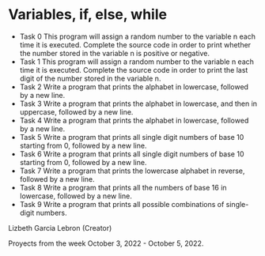 # Variables, if, else, while

* Task 0 This program will assign a random number to the variable n each time it is executed. Complete the source code in order to print whether the number stored in the variable n is positive or negative.
* Task 1 This program will assign a random number to the variable n each time it is executed. Complete the source code in order to print the last digit of the number stored in the variable n.
* Task 2 Write a program that prints the alphabet in lowercase, followed by a new line.
* Task 3 Write a program that prints the alphabet in lowercase, and then in uppercase, followed by a new line.
* Task 4 Write a program that prints the alphabet in lowercase, followed by a new line.
* Task 5 Write a program that prints all single digit numbers of base 10 starting from 0, followed by a new line.
* Task 6 Write a program that prints all single digit numbers of base 10 starting from 0, followed by a new line.
* Task 7 Write a program that prints the lowercase alphabet in reverse, followed by a new line.
* Task 8 Write a program that prints all the numbers of base 16 in lowercase, followed by a new line.
* Task 9 Write a program that prints all possible combinations of single-digit numbers.

Lizbeth Garcia Lebron (Creator)

Proyects from the week October 3, 2022 - October 5, 2022.
